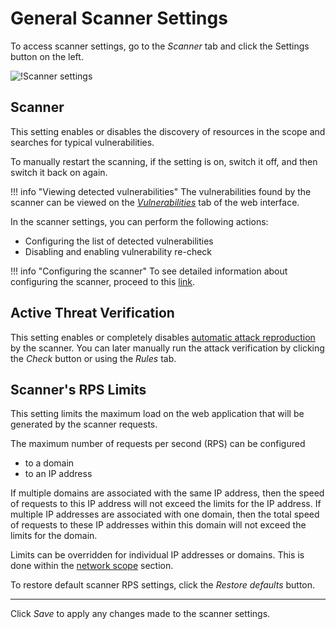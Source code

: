 [link-scope-rps-limit]:     check-scope.md#limit-scanning-speed
[link-vulnerabilities]:     ../vulnerabilities.md
[link-scanner-modules]:     configure-scanner-modules.md

[img-configure-scanner]:        ../../images/user-guides/scanner/configure-scanner.png

# General Scanner Settings

To access scanner settings, go to the *Scanner* tab and click the Settings button on the left.

![!Scanner settings][img-configure-scanner]

## Scanner

This setting enables or disables the discovery of resources in the scope and searches for typical vulnerabilities.

To manually restart the scanning, if the setting is on, switch it off, and then switch it back on again.

!!! info "Viewing detected vulnerabilities"
    The vulnerabilities found by the scanner can be viewed on the [*Vulnerabilities*][link-vulnerabilities] tab of the web interface.

In the scanner settings, you can perform the following actions:
* Configuring the list of detected vulnerabilities
* Disabling and enabling vulnerability re-check

!!! info "Configuring the scanner"
    To see detailed information about configuring the scanner, proceed to this [link][link-scanner-modules].

## Active Threat Verification

This setting enables or completely disables [automatic attack reproduction](../../about-wallarm/detecting-vulnerabilities.md#active-threat-verification) by the scanner.
You can later manually run the attack verification by clicking the *Check* button or using the *Rules* tab.

## Scanner's RPS Limits

This setting limits the maximum load on the web application that will be generated by the scanner requests.

The maximum number of requests per second (RPS) can be configured
* to a domain
* to an IP address

If multiple domains are associated with the same IP address, then the speed of requests to this IP address will not exceed the limits for the IP address. If multiple IP addresses are associated with one domain, then the total speed of requests to these IP addresses within this domain will not exceed the limits for the domain.

Limits can be overridden for individual IP addresses or domains. This is done within the [network scope][link-scope-rps-limit] section.

To restore default scanner RPS settings, click the *Restore defaults* button.

----------

Click *Save* to apply any changes made to the scanner settings.